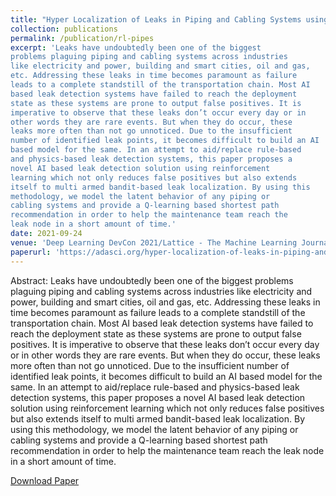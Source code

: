```yaml
---
title: "Hyper Localization of Leaks in Piping and Cabling Systems using Reinforcement Learning"
collection: publications
permalink: /publication/rl-pipes
excerpt: 'Leaks have undoubtedly been one of the biggest
problems plaguing piping and cabling systems across industries
like electricity and power, building and smart cities, oil and gas,
etc. Addressing these leaks in time becomes paramount as failure
leads to a complete standstill of the transportation chain. Most AI
based leak detection systems have failed to reach the deployment
state as these systems are prone to output false positives. It is
imperative to observe that these leaks don’t occur every day or in
other words they are rare events. But when they do occur, these
leaks more often than not go unnoticed. Due to the insufficient
number of identified leak points, it becomes difficult to build an AI
based model for the same. In an attempt to aid/replace rule-based
and physics-based leak detection systems, this paper proposes a
novel AI based leak detection solution using reinforcement
learning which not only reduces false positives but also extends
itself to multi armed bandit-based leak localization. By using this
methodology, we model the latent behavior of any piping or
cabling systems and provide a Q-learning based shortest path
recommendation in order to help the maintenance team reach the
leak node in a short amount of time.'
date: 2021-09-24
venue: 'Deep Learning DevCon 2021/Lattice - The Machine Learning Journal'
paperurl: 'https://adasci.org/hyper-localization-of-leaks-in-piping-and-cabling-systems-using-reinforcement-learning/'
---
```


Abstract: Leaks have undoubtedly been one of the biggest
problems plaguing piping and cabling systems across industries
like electricity and power, building and smart cities, oil and gas,
etc. Addressing these leaks in time becomes paramount as failure
leads to a complete standstill of the transportation chain. Most AI
based leak detection systems have failed to reach the deployment
state as these systems are prone to output false positives. It is
imperative to observe that these leaks don’t occur every day or in
other words they are rare events. But when they do occur, these
leaks more often than not go unnoticed. Due to the insufficient
number of identified leak points, it becomes difficult to build an AI
based model for the same. In an attempt to aid/replace rule-based
and physics-based leak detection systems, this paper proposes a
novel AI based leak detection solution using reinforcement
learning which not only reduces false positives but also extends
itself to multi armed bandit-based leak localization. By using this
methodology, we model the latent behavior of any piping or
cabling systems and provide a Q-learning based shortest path
recommendation in order to help the maintenance team reach the
leak node in a short amount of time.

[Download Paper](../files/Hyper_Localization_of_Leaks_in_Piping_and_Cabling_Systems_using_Reinforcement_Learning.pdf)
